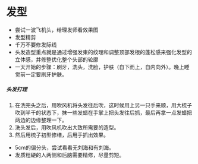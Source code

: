 # 发型
- 尝试一波飞机头，给理发师看效果图
- 发型精剪
- 千万不要修发际线
- 头发造型重点就是通过增强发束的纹理和调整顶部发根的蓬松感来强化发型的立体感，并修整优化整个头部的轮廓
- 一天开始的步骤：刷牙，洗头，洗脸，护肤（自下而上，自内向外）。晚上睡觉前一定要刷牙护肤。
##### 头发打理
1. 在洗完头之后，用吹风机将头发往后吹，这时候用上另一只手来顺，用大梳子吹到半干的状态下，抹一些发蜡在手掌上把头发往后抓，最后再拿一点发蜡把两边的边缘整理一下。
2. 洗头发后，用吹风机吹出大致所需要的造型。
3. 然后用梳子初型修缮，后用手抓出效果。
- 5cm的偏分头，尝试看看无刘海和有刘海。
- 发质粗硬的人两侧和后脑需要精修，尽量剪短。
